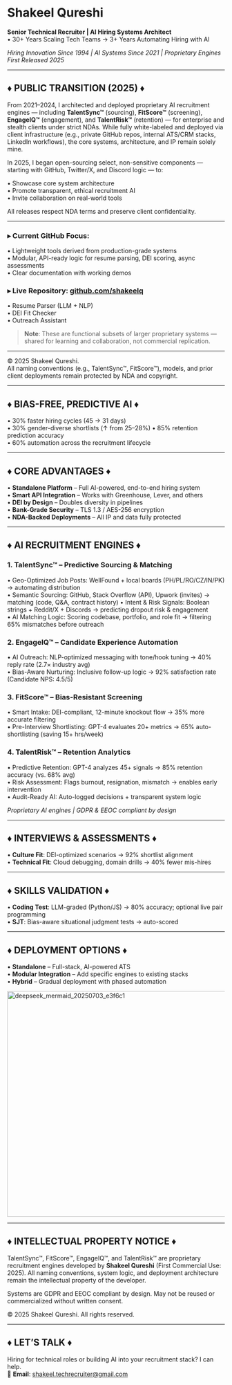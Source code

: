 # Shakeel Qureshi  
**Senior Technical Recruiter | AI Hiring Systems Architect**  
• 30+ Years Scaling Tech Teams → 3+ Years Automating Hiring with AI  

_Hiring Innovation Since 1994 | AI Systems Since 2021 | Proprietary Engines First Released 2025_

---

## ♦ PUBLIC TRANSITION (2025) ♦

From 2021–2024, I architected and deployed proprietary AI recruitment engines — including **TalentSync™** (sourcing), **FitScore™** (screening), **EngageIQ™** (engagement), and **TalentRisk™** (retention) — for enterprise and stealth clients under strict NDAs. While fully white-labeled and deployed via client infrastructure (e.g., private GitHub repos, internal ATS/CRM stacks, LinkedIn workflows), the core systems, architecture, and IP remain solely mine.

In 2025, I began open-sourcing select, non-sensitive components — starting with GitHub, Twitter/X, and Discord logic — to:


• Showcase core system architecture  
• Promote transparent, ethical recruitment AI  
• Invite collaboration on real-world tools  

All releases respect NDA terms and preserve client confidentiality.

---

### ▸ Current GitHub Focus:
• Lightweight tools derived from production-grade systems  
• Modular, API-ready logic for resume parsing, DEI scoring, async assessments  
• Clear documentation with working demos  

### ▸ Live Repository: [github.com/shakeelq](https://github.com/shakeelq)
• Resume Parser (LLM + NLP)  
• DEI Fit Checker  
• Outreach Assistant  

> **Note**: These are functional subsets of larger proprietary systems — shared for learning and collaboration, not commercial replication.

---

© 2025 Shakeel Qureshi.  
All naming conventions (e.g., TalentSync™, FitScore™), models, and prior client deployments remain protected by NDA and copyright.

---

## ♦ BIAS-FREE, PREDICTIVE AI ♦
• 30% faster hiring cycles (45 → 31 days)  
• 30% gender-diverse shortlists (↑ from 25–28%)
• 85% retention prediction accuracy  
• 60% automation across the recruitment lifecycle  

---

## ♦ CORE ADVANTAGES ♦
• **Standalone Platform** – Full AI-powered, end-to-end hiring system  
• **Smart API Integration** – Works with Greenhouse, Lever, and others  
• **DEI by Design** – Doubles diversity in pipelines  
• **Bank-Grade Security** – TLS 1.3 / AES-256 encryption  
• **NDA-Backed Deployments** – All IP and data fully protected  

---

## ♦ AI RECRUITMENT ENGINES ♦

### 1. TalentSync™ – Predictive Sourcing & Matching
• Geo-Optimized Job Posts: WellFound + local boards (PH/PL/RO/CZ/IN/PK) → automating distribution  
• Semantic Sourcing: GitHub, Stack Overflow (API), Upwork (invites) → matching (code, Q&A, contract history)
• Intent & Risk Signals: Boolean strings + Reddit/X + Discords → predicting dropout risk & engagement  
• AI Matching Logic: Scoring codebase, portfolio, and role fit → filtering 65% mismatches before outreach  


### 2. EngageIQ™ – Candidate Experience Automation
• AI Outreach: NLP-optimized messaging with tone/hook tuning → 40% reply rate (2.7× industry avg)   
• Bias-Aware Nurturing: Inclusive follow-up logic → 92% satisfaction rate (Candidate NPS: 4.5/5)  

### 3. FitScore™ – Bias-Resistant Screening
• Smart Intake: DEI-compliant, 12-minute knockout flow → 35% more accurate filtering  
• Pre-Interview Shortlisting: GPT-4 evaluates 20+ metrics → 65% auto-shortlisting (saving 15+ hrs/week)  

### 4. TalentRisk™ – Retention Analytics
• Predictive Retention: GPT-4 analyzes 45+ signals → 85% retention accuracy (vs. 68% avg)  
• Risk Assessment: Flags burnout, resignation, mismatch → enables early intervention  
• Audit-Ready AI: Auto-logged decisions + transparent system logic  

_Proprietary AI engines | GDPR & EEOC compliant by design_

---

## ♦ INTERVIEWS & ASSESSMENTS ♦
• **Culture Fit**: DEI-optimized scenarios → 92% shortlist alignment  
• **Technical Fit**: Cloud debugging, domain drills → 40% fewer mis-hires  

---

## ♦ SKILLS VALIDATION ♦
• **Coding Test**: LLM-graded (Python/JS) → 80% accuracy; optional live pair programming  
• **SJT**: Bias-aware situational judgment tests → auto-scored  

---

## ♦ DEPLOYMENT OPTIONS ♦
• **Standalone** – Full-stack, AI-powered ATS  
• **Modular Integration** – Add specific engines to existing stacks  
• **Hybrid** – Gradual deployment with phased automation  

<img width="1501" height="522" alt="deepseek_mermaid_20250703_e3f6c1" src="https://github.com/user-attachments/assets/9a2d63bd-02ad-488d-ad45-b5698f893229" />

---

## ♦ INTELLECTUAL PROPERTY NOTICE ♦
TalentSync™, FitScore™, EngageIQ™, and TalentRisk™ are proprietary recruitment engines developed by **Shakeel Qureshi** (First Commercial Use: 2025). All naming conventions, system logic, and deployment architecture remain the intellectual property of the developer.  


Systems are GDPR and EEOC compliant by design. May not be reused or commercialized without written consent.

© 2025 Shakeel Qureshi. All rights reserved.

---

## ♦ LET’S TALK ♦
Hiring for technical roles or building AI into your recruitment stack? I can help.  
📩 **Email**: shakeel.techrecruiter@gmail.com
